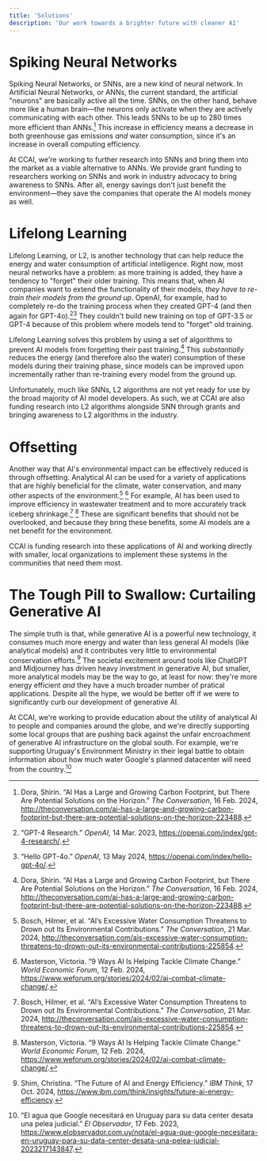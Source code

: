 ```yaml
---
title: 'Solutions'
description: 'Our work towards a brighter future with cleaner AI'
---
```


# Spiking Neural Networks
Spiking Neural Networks, or SNNs, are a new kind of neural network. In Artificial Neural Networks, or ANNs, the current standard, the artificial "neurons" are basically active all the time. SNNs, on the other hand, behave more like a human brain—the neurons only activate when they are actively communicating with each other. This leads SNNs to be up to 280 times more efficient than ANNs.[^1] This increase in efficiency means a decrease in both greenhouse gas emissions *and* water consumption, since it's an increase in overall computing efficiency.

At CCAI, we're working to further research into SNNs and bring them into the market as a viable alternative to ANNs. We provide grant funding to researchers working on SNNs and work in industry advocacy to bring awareness to SNNs. After all, energy savings don't just benefit the environment—they save the companies that operate the AI models money as well.

# Lifelong Learning
Lifelong Learning, or L2, is another technology that can help reduce the energy and water consumption of artificial intelligence. Right now, most neural networks have a problem: as more training is added, they have a tendency to "forget" their older training. This means that, when AI companies want to extend the functionality of their models, *they have to re-train their models from the ground up*. OpenAI, for example, had to completely re-do the training process when they created GPT-4 (and then again for GPT-4o).[^2][^3] They couldn't build new training on top of GPT-3.5 or GPT-4 because of this problem where models tend to "forget" old training.

Lifelong Learning solves this problem by using a set of algorithms to prevent AI models from forgetting their past training.[^1] This *substantially* reduces the energy (and therefore also the water) consumption of these models during their training phase, since models can be improved upon incrementally rather than re-training every model from the ground up.

Unfortunately, much like SNNs, L2 algorithms are not yet ready for use by the broad majority of AI model developers. As such, we at CCAI are also funding research into L2 algorithms alongside SNN through grants and bringing awareness to L2 algorithms in the industry.

# Offsetting
Another way that AI's environmental impact can be effectively reduced is through offsetting. Analytical AI can be used for a variety of applications that are highly beneficial for the climate, water conservation, and many other aspects of the environment.[^4] [^5] For example, AI has been used to improve efficiency in wastewater treatment and to more accurately track iceberg shrinkage.[^4] [^5] These are significant benefits that should not be overlooked, and because they bring these benefits, some AI models are a net benefit for the environment.

CCAI is funding research into these applications of AI and working directly with smaller, local organizations to implement these systems in the communities that need them most.

# The Tough Pill to Swallow: Curtailing Generative AI
The simple truth is that, while generative AI is a powerful new technology, it consumes much more energy and water than less general AI models (like analytical models) and it contributes very little to environmental conservation efforts.[^6] The societal excitement around tools like ChatGPT and Midjourney has driven heavy investment in generative AI, but smaller, more analytical models may be the way to go, at least for now: they're more energy efficient *and* they have a much broader number of pratical applications. Despite all the hype, we would be better off if we were to significantly curb our development of generative AI.

At CCAI, we're working to provide education about the utility of analytical AI to people and companies around the globe, and we're directly supporting some local groups that are pushing back against the unfair encroachment of generative AI infrastructure on the global south. For example, we're supporting Uruguay's Environment Ministry in their legal battle to obtain information about how much water Google's planned datacenter will need from the country.[^7]

[^1]: Dora, Shirin. “AI Has a Large and Growing Carbon Footprint, but There Are Potential Solutions on the Horizon.” *The Conversation*, 16 Feb. 2024, http://theconversation.com/ai-has-a-large-and-growing-carbon-footprint-but-there-are-potential-solutions-on-the-horizon-223488.
[^2]: “GPT-4 Research.” *OpenAI*, 14 Mar. 2023, https://openai.com/index/gpt-4-research/.
[^3]: “Hello GPT-4o.” *OpenAI*, 13 May 2024, https://openai.com/index/hello-gpt-4o/.
[^4]: Bosch, Hilmer, et al. “AI’s Excessive Water Consumption Threatens to Drown out Its Environmental Contributions.” *The Conversation*, 21 Mar. 2024, http://theconversation.com/ais-excessive-water-consumption-threatens-to-drown-out-its-environmental-contributions-225854.
[^5]: Masterson, Victoria. “9 Ways AI Is Helping Tackle Climate Change.” *World Economic Forum*, 12 Feb. 2024, https://www.weforum.org/stories/2024/02/ai-combat-climate-change/.
[^6]: Shim, Christina. “The Future of AI and Energy Efficiency.” *IBM Think*, 17 Oct. 2024, https://www.ibm.com/think/insights/future-ai-energy-efficiency.
[^7]: “El agua que Google necesitará en Uruguay para su data center desata una pelea judicial.” *El Observador*, 17 Feb. 2023, https://www.elobservador.com.uy/nota/el-agua-que-google-necesitara-en-uruguay-para-su-data-center-desata-una-pelea-judicial-2023217143847.
